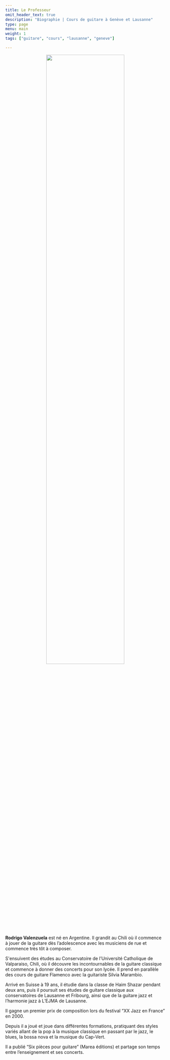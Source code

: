 ```yaml
---
title: Le Professeur
omit_header_text: true
description: "Biographie | Cours de guitare à Genève et Lausanne"
type: page
menu: main
weight: 1
tags: ["guitare", "cours", "lausanne", "geneve"]

---
```


<center>
<img src="../images/rv10.jpg" width="70%">
</center>

<br/>

**Rodrigo Valenzuela** est né en Argentine. Il grandit au Chili où il commence à jouer de la guitare dès l’adolescence avec les musiciens de rue et commence très tôt à composer. 

S'ensuivent des études au Conservatoire de l’Université Catholique de Valparaiso, Chili, où il découvre les incontournables de la guitare classique et commence à donner des concerts pour son lycée. Il prend en parallèle des cours de guitare Flamenco avec la guitariste Silvia Marambio.

Arrivé en Suisse à 19 ans, il étudie dans la classe de Haim Shazar pendant deux ans, puis il poursuit ses études de guitare classique aux conservatoires de Lausanne et Fribourg, ainsi que de la guitare jazz et l’harmonie jazz à L’EJMA de Lausanne.

 Il gagne un premier prix de composition lors du festival “XX Jazz en France” en 2000.

Depuis il a joué et joue dans différentes formations, pratiquant des styles variés allant de la pop à la musique classique en passant par le jazz, le blues, la bossa nova et la musique du Cap-Vert.

 Il a publié “Six pièces pour guitare” (Marea éditions) et partage son temps entre l’enseignement et ses concerts.
